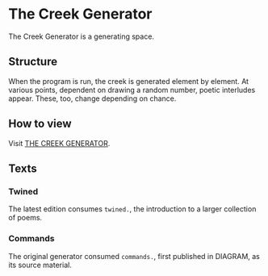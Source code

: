 # The Creek Generator

The Creek Generator is a generating space.

## Structure
When the program is run, the creek is generated element by element. At various points, dependent on drawing a random number, poetic interludes appear. These, too, change depending on chance.

## How to view
Visit [THE CREEK GENERATOR](https://scarletteliza.github.io/creek-generator/).

## Texts

### Twined
The latest edition consumes `twined.`, the introduction to a larger collection of poems.

### Commands
The original generator consumed `commands.`, first published in DIAGRAM, as its source material.
